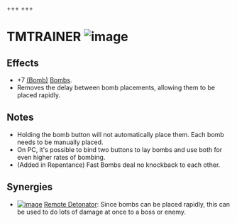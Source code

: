 +++
+++

 # TMTRAINER ![image](/image/TMTRAINER.png) 


Effects
---------


* +7 [(Bomb)](/wiki/Bomb "Bomb") [Bombs](/wiki/Bomb "Bomb").
* Removes the delay between bomb placements, allowing them to be placed rapidly.


Notes
-------


* Holding the bomb button will not automatically place them. Each bomb needs to be manually placed.
* On PC, it's possible to bind two buttons to lay bombs and use both for even higher rates of bombing.
* (Added in Repentance) Fast Bombs deal no knockback to each other.


Synergies
-----------


* [![image](/image/Remote_Detonator.png)](/wiki/Remote_Detonator "Remote Detonator") [Remote Detonator](/wiki/Remote_Detonator "Remote Detonator"): Since bombs can be placed rapidly, this can be used to do lots of damage at once to a boss or enemy.


